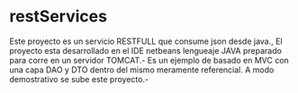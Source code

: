 # restServices
Este proyecto es un servicio RESTFULL que consume json desde java.,
El proyecto esta desarrollado en el IDE netbeans lengueaje JAVA preparado para corre en un servidor TOMCAT.-
Es un ejemplo de basado en MVC con una capa DAO y DTO dentro del mismo meramente referencial.
A modo demostrativo se sube este proyecto.-
